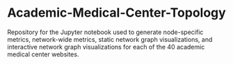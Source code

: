 # Academic-Medical-Center-Topology
 
Repository for the Jupyter notebook used to generate node-specific metrics, network-wide metrics, static network graph visualizations, and interactive network graph visualizations for each of the 40 academic medical center websites.
